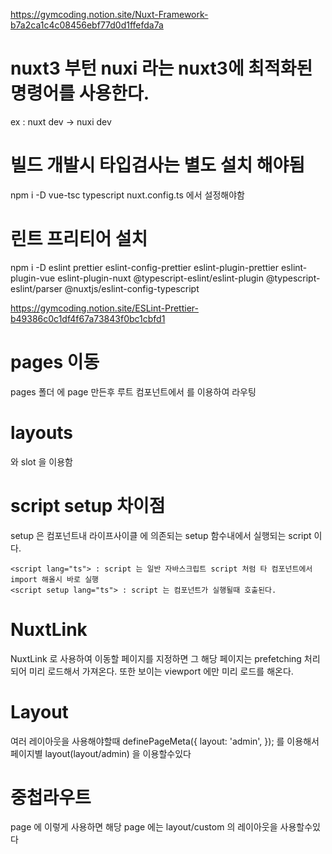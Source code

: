 https://gymcoding.notion.site/Nuxt-Framework-b7a2ca1c4c08456ebf77d0d1ffefda7a

# nuxt3 부턴 nuxi 라는 nuxt3에 최적화된 명령어를 사용한다.
ex : nuxt dev -> nuxi dev

# 빌드 개발시 타입검사는 별도 설치 해야됨
npm i -D vue-tsc typescript
nuxt.config.ts 에서 설정해야함

# 린트 프리티어 설치
npm i -D eslint prettier eslint-config-prettier eslint-plugin-prettier eslint-plugin-vue eslint-plugin-nuxt @typescript-eslint/eslint-plugin @typescript-eslint/parser @nuxtjs/eslint-config-typescript

https://gymcoding.notion.site/ESLint-Prettier-b49386c0c1df4f67a73843f0bc1cbfd1

# pages 이동
pages 폴더 에 page 만든후 루트 컴포넌트에서 <NuxtPage /> 를 이용하여 라우팅

# layouts
 <NuxtLayout> 와 slot 을 이용함

# script setup 차이점
setup 은 컴포넌트내 라이프사이클 에 의존되는 setup 함수내에서 실행되는 script 이다.
```
<script lang="ts"> : script 는 일반 자바스크립트 script 처럼 타 컴포넌트에서 import 해올시 바로 실행
<script setup lang="ts"> : script 는 컴포넌트가 실행될때 호출된다.
```

# NuxtLink 
NuxtLink 로 사용하여 이동할 페이지를 지정하면 그 해당 페이지는 prefetching 처리되어
미리 로드해서 가져온다.
또한 보이는 viewport 에만 미리 로드를 해온다. 

# Layout 
여러 레이아웃을 사용해야할때
definePageMeta({
  layout: 'admin',
});
를 이용해서 페이지별 layout(layout/admin) 을 이용할수있다

# 중첩라우트
page 에 
<NuxtLayout name="custom"> 이렇게 사용하면
해당 page 에는
layout/custom 의 레이아웃을 사용할수있다